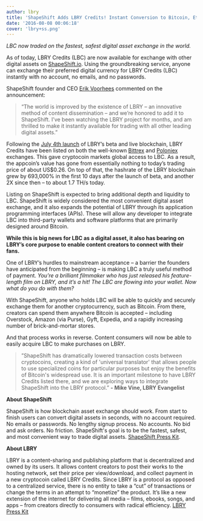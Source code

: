 ```yaml
---
author: lbry
title: 'ShapeShift Adds LBRY Credits! Instant Conversion to Bitcoin, Ethereum, and More'
date: '2016-08-08 00:06:18'
cover: 'lbry+ss.png'
---
```

*LBC now traded on the fastest, safest digital asset exchange in the world.*

As of today, LBRY Credits (LBC) are now available for exchange with other digital assets on [ShapeShift.io](https://shapeshift.io/#/coins). Using the groundbreaking service, anyone can exchange their preferred digital currency for LBRY Credits (LBC) instantly with no account, no emails, and no passwords. 

ShapeShift founder and CEO [Erik Voorhees](https://en.wikipedia.org/wiki/Erik_Voorhees) commented on the announcement: 

>“The world is improved by the existence of LBRY – an innovative method of content dissemination – and we’re honored to add it to ShapeShift. I’ve been watching the LBRY project for months, and am thrilled to make it instantly available for trading with all other leading digital assets.” 

Following the [July 4th launch](https://lbry.io/news/beta-live-declare-independence-big-media) of LBRY’s beta and live blockchain, LBRY Credits have been listed on both the well-known [Bittrex](https://www.bittrex.com/Market/Index?MarketName=BTC-LBC) and [Poloniex](https://poloniex.com/exchange#btc_lbc) exchanges. This gave cryptocoin markets global access to LBC. As a result, the appcoin’s value has gone from essentially nothing to today’s trading price of about US$0.26. On top of that, the hashrate of the LBRY blockchain grew by 693,000% in the first 10 days after the launch of beta, and another 2X since then – to about 1.7 TH/s today.

Listing on ShapeShift is expected to bring additional depth and liquidity to LBC. ShapeShift is widely considered the most convenient digital asset exchange, and it also expands the potential of LBRY through its application programming interfaces (APIs). These will allow any developer to integrate LBC into third-party wallets and software platforms that are primarily designed around Bitcoin.

**While this is big news for LBC as a digital asset, it also has bearing on LBRY’s core purpose to enable content creators to connect with their fans.**

One of LBRY’s hurdles to mainstream acceptance – a barrier the founders have anticipated from the beginning – is making LBC a truly useful method of payment. *You’re a brilliant filmmaker who has just released his feature-length film on LBRY, and it’s a hit! The LBC are flowing into your wallet. Now what do you do with them?*

With ShapeShift, anyone who holds LBC will be able to quickly and securely exchange them for another cryptocurrency, such as Bitcoin. From there, creators can spend them anywhere Bitcoin is accepted – including Overstock, Amazon (via Purse), Gyft, Expedia, and a rapidly increasing number of brick-and-mortar stores.

And that process works in reverse. Content consumers will now be able to easily acquire LBC to make purchases on LBRY.

>”ShapeShift has dramatically lowered transaction costs between cryptocoins, creating a kind of 'universal translator' that allows people to use specialized coins for particular purposes but enjoy the benefits of Bitcoin's widespread use. It is an important milestone to have LBRY Credits listed there, and we are exploring ways to integrate ShapeShift into the LBRY protocol.” **- Mike Vine, LBRY Evangelist** 

**About ShapeShift**

ShapeShift is how blockchain asset exchange should work. From start to finish users can convert digital assets in seconds, with no account required. No emails or passwords. No lengthy sign­up process. No accounts. No bid and ask orders. No friction. ShapeShift's goal is to be the fastest, safest, and most convenient way to trade digital assets. [ShapeShift Press Kit](https://info.shapeshift.io/press).

**About LBRY**

LBRY is a content-sharing and publishing platform that is decentralized and owned by its users. It allows content creators to post their works to the hosting network, set their price per view/download, and collect payment in a new cryptocoin called LBRY Credits. Since LBRY is a protocol as opposed to a centralized service, there is no entity to take a “cut” of transactions or change the terms in an attempt to “monetize” the product. It’s like a new extension of the internet for delivering all media – films, ebooks, songs, and apps – from creators directly to consumers with radical efficiency. [LBRY Press Kit](https://lbry.io/press-kit)
